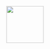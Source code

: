 <div id="header" align="center">
  <img src="[https://media.giphy.com/media/M9gbBd9nbDrOTu1Mqx/giphy.gif](https://i.giphy.com/media/v1.Y2lkPTc5MGI3NjExODh3N3Z4ZzMzYWJ4MmZmbXAzNXRobDEyaWpvOW82cXN3Y3lmYXV3NyZlcD12MV9pbnRlcm5hbF9naWZfYnlfaWQmY3Q9Zw/Bsgj9Llk9tMQym1C95/giphy.gif)" width="100"/>
</div>
